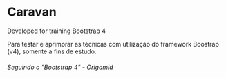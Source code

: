 # Caravan
Developed for training Bootstrap 4

Para testar e aprimorar as técnicas com utilização do framework Boostrap (v4), somente a fins de estudo.

###### Seguindo o "Bootstrap 4" - Origamid
